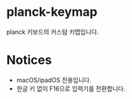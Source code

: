 # planck-keymap

planck 키보드의 커스텀 키맵입니다.

# Notices

* macOS/ipadOS 전용입니다.
* 한글 키 없이 F16으로 입력기를 전환합니다.
